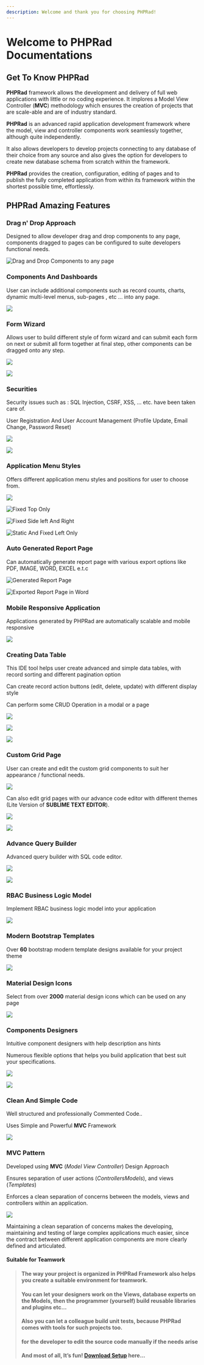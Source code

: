 ```yaml
---
description: Welcome and thank you for choosing PHPRad!
---
```


# Welcome to PHPRad Documentations

## Get To Know PHPRad

**PHPRad** framework allows the development and delivery of full web applications with little or no coding experience. It implores a Model View Controller (**MVC**) methodology which ensures the creation of projects that are scale-able and are of industry standard.

**PHPRad** is an advanced rapid application development framework where the model, view and controller components work seamlessly together, although quite independently.

It also allows developers to develop projects connecting to any database of their choice from any source and also gives the option for developers to create new database schema from scratch within the framework.

**PHPRad** provides the creation, configuration, editing of pages and to publish the fully completed application from within its framework within the shortest possible time, effortlessly.

## **PHPRad Amazing Features**

### Drag n' Drop Approach

Designed to allow developer drag and drop components to any page, components dragged to pages can be configured to suite developers functional needs.

![Drag and Drop Components to any page](<.gitbook/assets/Drag and drop.PNG>)

### Components And Dashboards

User can include additional components such as record counts, charts, dynamic multi-level menus, sub-pages , etc ... into any page.

![](<.gitbook/assets/image (8).png>)

### Form Wizard

Allows user to build different style of form wizard and can submit each form on next or submit all form together at final step, other components can be dragged onto any step.

![](<.gitbook/assets/Form 1.PNG>)

![](<.gitbook/assets/Form 2.PNG>)

### Securities

Security issues such as : SQL Injection, CSRF, XSS, ... etc. have been taken care of.

User Registration And User Account Management (Profile Update, Email Change, Password Reset)

![](<.gitbook/assets/Security 1.PNG>)

![](<.gitbook/assets/Security 2.PNG>)

### Application Menu Styles&#x20;

Offers different application menu styles and positions for user to choose from.

![](.gitbook/assets/NiceStore.png)

![Fixed Top Only](.gitbook/assets/menustyle.png)

![Fixed Side left And Right](.gitbook/assets/menustyle2.png)

![Static And Fixed Left Only](.gitbook/assets/menustyle3.png)

### Auto Generated Report Page

&#x20;Can automatically generate report page with various export options like PDF, IMAGE, WORD, EXCEL e.t.c

![Generated Report Page](.gitbook/assets/reportexport.png)

![Exported Report Page in Word](.gitbook/assets/reportword.png)

### Mobile Responsive Application

Applications generated by PHPRad are automatically scalable and mobile responsive&#x20;

![](.gitbook/assets/iphone.PNG)

### Creating Data Table

This IDE tool helps user create advanced and simple data tables, with record sorting and different pagination option

Can create record action buttons (edit, delete, update) with different display style

Can perform some CRUD Operation in a modal or a page

![](.gitbook/assets/screencapture-localhost-myshoponline-products-view-1-1503242353669.png)

![](.gitbook/assets/screencapture-localhost-niceshop-products-1502625738526.png)

![](.gitbook/assets/screencapture-localhost-niceshop-products-category-Canned-20Fruit-20-20Vegetables-1502766804122.png)

### Custom Grid Page

User can create and edit the custom grid components to suit her appearance / functional needs.

![](.gitbook/assets/screencapture-localhost-myshoponline-products-index-1503128911317.png)

Can also edit grid pages with our advance code editor with different themes (Lite Version of **SUBLIME TEXT EDITOR**).

![](.gitbook/assets/editorcode.png)

![](.gitbook/assets/editorcode2.png)

### Advance Query Builder

Advanced query builder with SQL code editor.

![](.gitbook/assets/querybuilder4.png)

![](.gitbook/assets/querybuildercode.png)

### RBAC Business Logic Model&#x20;

Implement RBAC business logic model into your application

![](<.gitbook/assets/image (1).png>)

### Modern Bootstrap Templates

Over **60** bootstrap modern template designs available for your project theme

![](.gitbook/assets/template.png)

### &#x20;**Material Design Icons**

Select from over **2000** material design icons which can be used on any page

![](.gitbook/assets/materialicons.png)

### Components Designers

Intuitive component designers with help description ans hints

Numerous flexible options that helps you build application that best suit your specifications.

![](<.gitbook/assets/image (2).png>)

![](.gitbook/assets/numerousoptions.jpg)

### Clean And Simple Code

Well structured and professionally Commented Code..

Uses Simple and Powerful **MVC** Framework

![](.gitbook/assets/appstructure.png)

### MVC Pattern

Developed using **MVC** (_Model View Controller_) Design Approach

Ensures separation of user actions (_ControllersModels_), and views (_Templates_)

Enforces a clean separation of concerns between the models, views and controllers within an application.

![](.gitbook/assets/mvc.PNG)

Maintaining a clean separation of concerns makes the developing, maintaining and testing of large complex applications much easier, since the contract between different application components are more clearly defined and articulated.

#### **Suitable for Teamwork**

> #### The way your project is organized in  PHPRad Framework also helps you create a suitable environment for teamwork.
>
> #### You can let your designers work on the Views, database experts on the Models, then the programmer (yourself) build reusable libraries and plugins etc…
>
> #### Also you can let a colleague build unit tests, because PHPRad comes with tools for such projects too.&#x20;
>
> #### **for the developer to edit the source code manually if the needs arise**
>
> #### And most of all, It’s fun!        [Download Setup](https://phprad.com/info/download) here...

[\
](https://phprad.com/info/downloadstarted/vuerad)

```
```

